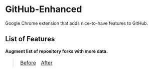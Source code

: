 # GitHub-Enhanced
Google Chrome extension that adds nice-to-have features to GitHub.

## List of Features

**Augment list of repository forks with more data.**

> <table>
 <thead>
   <tr>
     <td><a href="https://i.imgur.com/lPruuFt.png">Before</a></td>
     <td><a href="https://i.imgur.com/zk83Omb.png">After</a></td>
   </tr>
 </thead>
</table>
